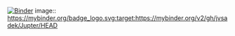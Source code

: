 [![Binder](https://mybinder.org/badge_logo.svg)](https://mybinder.org/v2/gh/jvsadek/Jupter/HEAD)
image:: https://mybinder.org/badge_logo.svg:target:https://mybinder.org/v2/gh/jvsadek/Jupter/HEAD
